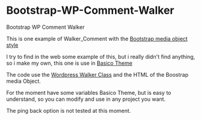 # Bootstrap-WP-Comment-Walker
Bootstrap WP Comment Walker

This is one example of Walker_Comment with the [Bootstrap media object style](http://getbootstrap.com/components/#media)

I try to find in the web some example of this, but i really didn't find anything, so i make my own, this one is use in [Basico Theme](https://github.com/nicearma/basico-theme) 

The code use the [Wordpress Walker Class](https://codex.wordpress.org/Class_Reference/Walker) and the HTML of the Boostrap media Object.

For the moment have some variables Basico Theme, but is easy to understand, so you can modify and use in any project you want.

The ping back option is not tested at this moment. 